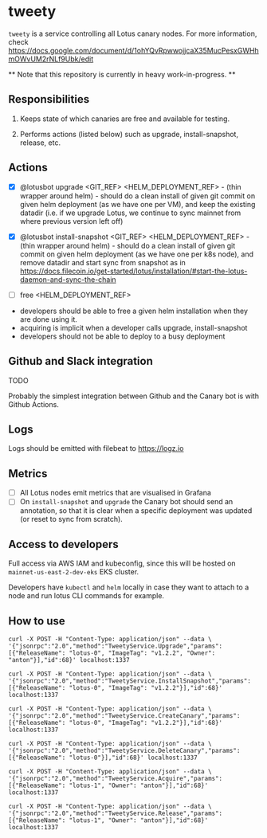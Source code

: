 # tweety

`tweety` is a service controlling all Lotus canary nodes. For more information, check https://docs.google.com/document/d/1ohYQvRpwwojjcaX35MucPesxGWHhmOWvUM2rNLf9Ubk/edit

** Note that this repository is currently in heavy work-in-progress. **

## Responsibilities

1. Keeps state of which canaries are free and available for testing.

2. Performs actions (listed below) such as upgrade, install-snapshot, release, etc.

## Actions

- [x] @lotusbot upgrade <GIT_REF> <HELM_DEPLOYMENT_REF> <OWNER> - (thin wrapper around helm) - should do a clean install of given git commit on given helm deployment (as we have one per VM), and keep the existing datadir (i.e. if we upgrade Lotus, we continue to sync mainnet from where previous version left off)

- [x] @lotusbot install-snapshot <GIT_REF> <HELM_DEPLOYMENT_REF> <OWNER> - (thin wrapper around helm) - should do a clean install of given git commit on given helm deployment (as we have one per k8s node), and remove datadir and start sync from snapshot as in https://docs.filecoin.io/get-started/lotus/installation/#start-the-lotus-daemon-and-sync-the-chain

- [ ] free <HELM_DEPLOYMENT_REF>

- developers should be able to free a given helm installation when they are done using it.
- acquiring is implicit when a developer calls upgrade, install-snapshot
- developers should not be able to deploy to a busy deployment

## Github and Slack integration

TODO

Probably the simplest integration between Github and the Canary bot is with Github Actions.

## Logs

Logs should be emitted with filebeat to https://logz.io

## Metrics

- [ ] All Lotus nodes emit metrics that are visualised in Grafana
- [ ] On `install-snapshot` and `upgrade` the Canary bot should send an annotation, so that it is clear when a specific deployment was updated (or reset to sync from scratch).

## Access to developers

Full access via AWS IAM and kubeconfig, since this will be hosted on `mainnet-us-east-2-dev-eks` EKS cluster.

Developers have `kubectl` and `helm` locally in case they want to attach to a node and run lotus CLI commands for example.

## How to use

```
curl -X POST -H "Content-Type: application/json" --data \
'{"jsonrpc":"2.0","method":"TweetyService.Upgrade","params":[{"ReleaseName": "lotus-0", "ImageTag": "v1.2.2", "Owner": "anton"}],"id":68}' localhost:1337

curl -X POST -H "Content-Type: application/json" --data \
'{"jsonrpc":"2.0","method":"TweetyService.InstallSnapshot","params":[{"ReleaseName": "lotus-0", "ImageTag": "v1.2.2"}],"id":68}' localhost:1337

curl -X POST -H "Content-Type: application/json" --data \
'{"jsonrpc":"2.0","method":"TweetyService.CreateCanary","params":[{"ReleaseName": "lotus-0", "ImageTag": "v1.2.2"}],"id":68}' localhost:1337

curl -X POST -H "Content-Type: application/json" --data \
'{"jsonrpc":"2.0","method":"TweetyService.DeleteCanary","params":[{"ReleaseName": "lotus-0"}],"id":68}' localhost:1337

curl -X POST -H "Content-Type: application/json" --data \
'{"jsonrpc":"2.0","method":"TweetyService.Acquire","params":[{"ReleaseName": "lotus-1", "Owner": "anton"}],"id":68}' localhost:1337

curl -X POST -H "Content-Type: application/json" --data \
'{"jsonrpc":"2.0","method":"TweetyService.Release","params":[{"ReleaseName": "lotus-1", "Owner": "anton"}],"id":68}' localhost:1337
```
